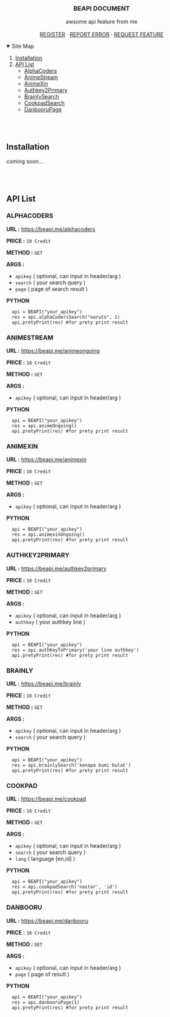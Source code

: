 
  <h3 align="center">BEAPI DOCUMENT</h3>

  <p align="center">
    awsome api feature from me
    <br />
    <br />
    <a href="https://beapi.me/register">REGISTER</a>
    ·
    <a href="https://wa.me/6289625658302?text=Report+Bug">REPORT ERROR</a>
    ·
    <a href="https://wa.me/6289625658302?text=Request+Feature">REQUEST FEATURE</a>
  </p>
  
  
  <!-- TABLE OF CONTENTS -->
<details open="open">
  <summary>Site Map</summary>
  <ol>
    <li><a href="#Installation"> Installation</a></li>
    <li>
      <a href="#API-List"> API List</a>
      <ul>
        <li><a href="#ALPHACODERS">AlphaCoders</a></li>
        <li><a href="#ANIMESTREAM">AnimeStream</a></li>
        <li><a href="#ANIMEXIN">AnimeXin</a></li>
        <li><a href="#AUTHKEY2PRIMARY">Authkey2Primary</a></li>
        <li><a href="#BRAINLY">BrainlySearch</a></li>
        <li><a href="#COOKPAD">CookpadSearch</a></li>
        <li><a href="#DANBOORU">DanbooruPage</a></li>
      </ul>
    </li>
  </ol>
</details>

<br />
<br />

## Installation
coming soon...

<br />
<br />

<!-- API LIST -->
## API List
### ALPHACODERS
**URL :** 
<https://beapi.me/alphacoders>

**PRICE :**
`10 Credit`

**METHOD :**
`GET`

**ARGS :**
- `apikey` ( optional, can input in header/arg )
- `search` ( your search query )
- `page` ( page of search result )

**PYTHON**
```PY
  api = BEAPI("your_apikey")
  res = api.alphaCodersSearch("naruto", 1)
  api.pretyPrint(res) #for prety print result
```


### ANIMESTREAM
**URL :** 
<https://beapi.me/animeongoing>

**PRICE :**
`10 Credit`

**METHOD :**
`GET`

**ARGS :**
- `apikey` ( optional, can input in header/arg )

**PYTHON**
```PY
  api = BEAPI("your_apikey")
  res = api.animeOngoing()
  api.pretyPrint(res) #for prety print result
```


### ANIMEXIN
**URL :** 
<https://beapi.me/animexin>

**PRICE :**
`10 Credit`

**METHOD :**
`GET`

**ARGS :**
- `apikey` ( optional, can input in header/arg )

**PYTHON**
```PY
  api = BEAPI("your_apikey")
  res = api.animexinOngoing()
  api.pretyPrint(res) #for prety print result
```


### AUTHKEY2PRIMARY
**URL :** 
<https://beapi.me/authkey2primary>

**PRICE :**
`10 Credit`

**METHOD :**
`GET`

**ARGS :**
- `apikey` ( optional, can input in header/arg )
- `authkey` ( your authkey line )

**PYTHON**
```PY
  api = BEAPI("your_apikey")
  res = api.authKeyToPrimary('your line authkey')
  api.pretyPrint(res) #for prety print result
```


### BRAINLY
**URL :** 
<https://beapi.me/brainly>

**PRICE :**
`10 Credit`

**METHOD :**
`GET`

**ARGS :**
- `apikey` ( optional, can input in header/arg )
- `search` ( your search query )

**PYTHON**
```PY
  api = BEAPI("your_apikey")
  res = api.brainlySearch('kenapa bumi bulat')
  api.pretyPrint(res) #for prety print result
```


### COOKPAD
**URL :** 
<https://beapi.me/cookpad>

**PRICE :**
`10 Credit`

**METHOD :**
`GET`

**ARGS :**
- `apikey` ( optional, can input in header/arg )
- `search` ( your search query )
- `lang` ( language [en,id] )

**PYTHON**
```PY
  api = BEAPI("your_apikey")
  res = api.cookpadSearch('nastar', 'id')
  api.pretyPrint(res) #for prety print result
```


### DANBOORU
**URL :** 
<https://beapi.me/danbooru>

**PRICE :**
`10 Credit`

**METHOD :**
`GET`

**ARGS :**
- `apikey` ( optional, can input in header/arg )
- `page` ( page of result )

**PYTHON**
```PY
  api = BEAPI("your_apikey")
  res = api.danbooruPage(1)
  api.pretyPrint(res) #for prety print result
```
